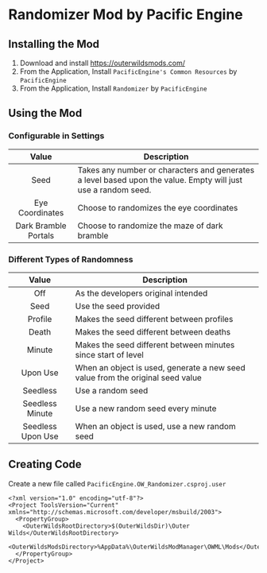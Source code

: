 # Randomizer Mod by Pacific Engine

## Installing the Mod
1) Download and install https://outerwildsmods.com/
1) From the Application, Install `PacificEngine's Common Resources` by `PacificEngine`
1) From the Application, Install `Randomizer` by `PacificEngine`

## Using the Mod
### Configurable in Settings
| Value | Description |
| :-: | --- |
Seed | Takes any number or characters and generates a level based upon the value. Empty will just use a random seed.
Eye Coordinates | Choose to randomizes the eye coordinates
Dark Bramble Portals | Choose to randomize the maze of dark bramble

### Different Types of Randomness
| Value | Description |
| :-: | --- |
Off | As the developers original intended
Seed | Use the seed provided
Profile | Makes the seed different between profiles
Death | Makes the seed different between deaths
Minute | Makes the seed different between minutes since start of level
Upon Use | When an object is used, generate a new seed value from the original seed value
Seedless | Use a random seed
Seedless Minute | Use a new random seed every minute
Seedless Upon Use | When an object is used, use a new random seed

## Creating Code
Create a new file called `PacificEngine.OW_Randomizer.csproj.user`
```text/xml
<?xml version="1.0" encoding="utf-8"?>
<Project ToolsVersion="Current" xmlns="http://schemas.microsoft.com/developer/msbuild/2003">
  <PropertyGroup>
    <OuterWildsRootDirectory>$(OuterWildsDir)\Outer Wilds</OuterWildsRootDirectory>
    <OuterWildsModsDirectory>%AppData%\OuterWildsModManager\OWML\Mods</OuterWildsModsDirectory>
  </PropertyGroup>
</Project>
```
